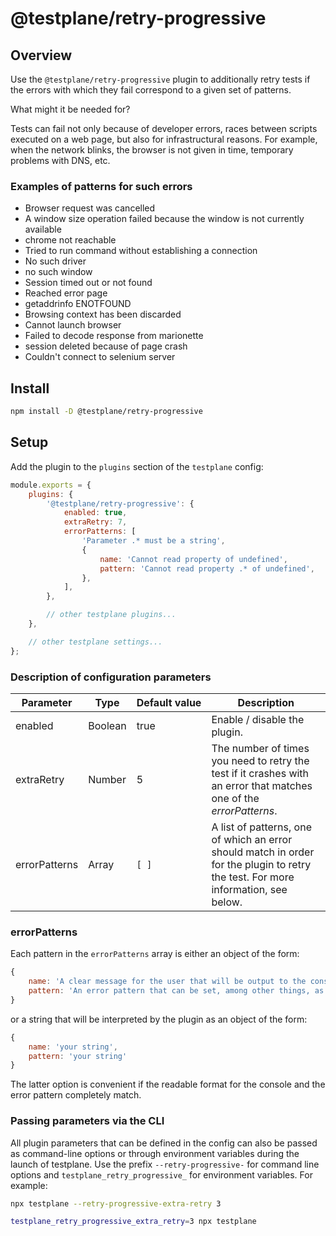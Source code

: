 # @testplane/retry-progressive

## Overview

Use the `@testplane/retry-progressive` plugin to additionally retry tests if the errors with which they fail correspond to a given set of patterns.

What might it be needed for?

Tests can fail not only because of developer errors, races between scripts executed on a web page, but also for infrastructural reasons. For example, when the network blinks, the browser is not given in time, temporary problems with DNS, etc.

### Examples of patterns for such errors

* Browser request was cancelled
* A window size operation failed because the window is not currently available
* chrome not reachable
* Tried to run command without establishing a connection
* No such driver
* no such window
* Session timed out or not found
* Reached error page
* getaddrinfo ENOTFOUND
* Browsing context has been discarded
* Cannot launch browser
* Failed to decode response from marionette
* session deleted because of page crash
* Couldn't connect to selenium server

## Install

```bash
npm install -D @testplane/retry-progressive
```

## Setup

Add the plugin to the `plugins` section of the `testplane` config:

```javascript
module.exports = {
    plugins: {
        '@testplane/retry-progressive': {
            enabled: true,
            extraRetry: 7,
            errorPatterns: [
                'Parameter .* must be a string',
                {
                    name: 'Cannot read property of undefined',
                    pattern: 'Cannot read property .* of undefined',
                },
            ],
        },

        // other testplane plugins...
    },

    // other testplane settings...
};
```

### Description of configuration parameters

| **Parameter** | **Type** | **Default&nbsp;value** | **Description** |
| ------------- | -------- | ---------------------- | --------------- |
| enabled | Boolean | true | Enable / disable the plugin. |
| extraRetry | Number | 5 | The number of times you need to retry the test if it crashes with an error that matches one of the _errorPatterns_. |
| errorPatterns | Array | `[ ]` | A list of patterns, one of which an error should match in order for the plugin to retry the test. For more information, see below. |

### errorPatterns

Each pattern in the `errorPatterns` array is either an object of the form:

```javascript
{
    name: 'A clear message for the user that will be output to the console',
    pattern: 'An error pattern that can be set, among other things, as a string for a regular expression'
}
```

or a string that will be interpreted by the plugin as an object of the form:

```javascript
{
    name: 'your string',
    pattern: 'your string'
}
```

The latter option is convenient if the readable format for the console and the error pattern completely match.

### Passing parameters via the CLI

All plugin parameters that can be defined in the config can also be passed as command-line options or through environment variables during the launch of testplane. Use the prefix `--retry-progressive-` for command line options and `testplane_retry_progressive_` for environment variables. For example:

```bash
npx testplane --retry-progressive-extra-retry 3
```

```bash
testplane_retry_progressive_extra_retry=3 npx testplane
```
